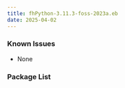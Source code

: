 ```yaml
---
title: fhPython-3.11.3-foss-2023a.eb
date: 2025-04-02
---
```


### Known Issues
 * None

### Package List
